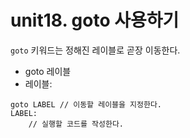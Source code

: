 
unit18. goto 사용하기
==
  
  
<code>goto</code> 키워드는 정해진 레이블로 곧장 이동한다. 
+ goto 레이블
+ 레이블:
  
<pre><code>goto LABEL // 이동할 레이블을 지정한다.
LABEL:
    // 실행할 코드를 작성한다.
</code></pre>